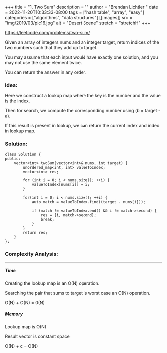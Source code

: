 +++
title = "1. Two Sum"
description = ""
author = "Brendan Lichtler "
date = 2022-11-20T10:33:33-08:00
tags = ["hash table", "array", "easy"]
categories = ["algorithms", "data structures"]
[[images]]
  src = "img/2019/03/pic16.jpg"
  alt = "Desert Scene"
  stretch = "stretchH"
+++

https://leetcode.com/problems/two-sum/

Given an array of integers nums and an integer target, return indices of the two numbers such that they add up to target.

You may assume that each input would have exactly one solution, and you may not use the same element twice.

You can return the answer in any order.

<h3>Idea:</h3>

Here we construct a lookup map where the key is the number and the value is the index. 

Then for search, we compute the corresponding number using (b = target - a). 

If this result is present in lookup, we can return the current index and index in lookup map.
<h3>Solution:</h3>

``` 
class Solution {
public:
    vector<int> twoSum(vector<int>& nums, int target) {
        unordered_map<int, int> valueToIndex;
        vector<int> res;

        for (int i = 0; i < nums.size(); ++i) {
            valueToIndex[nums[i]] = i;
        }

        for(int i = 0; i < nums.size(); ++i) {
            auto match = valueToIndex.find((target - nums[i]));

            if (match != valueToIndex.end() && i != match->second) {
                res = {i, match->second};
                break;
            }
        }
        return res;
    }
};

```

<h3>Complexity Analysis:</h3>
<hr>

<h5><b>Time</b></h5>

Creating the lookup map is an O(N) operation.

Searching the pair that sums to target is worst case an O(N) operation.

O(N) + O(N) = 0(N)

<h5><b>Memory</b></h5>

Lookup map is O(N)

Result vector is constant space

O(N) + c = O(N)